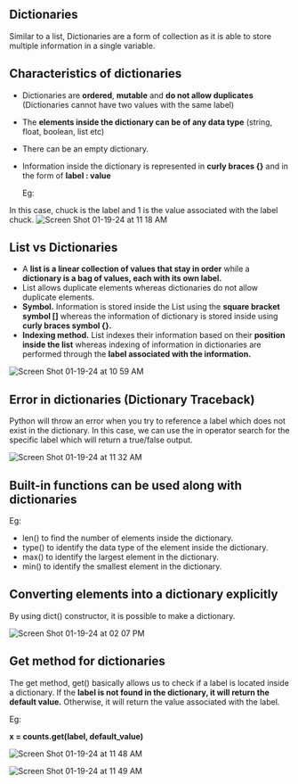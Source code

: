 ## Dictionaries
Similar to a list, Dictionaries are a form of collection as it is able to store multiple information in a single variable.

  ## Characteristics of dictionaries
  - Dictionaries are **ordered**, **mutable** and **do not allow duplicates** (Dictionaries cannot have two values with the same label)
  - The **elements inside the dictionary can be of any data type** (string, float, boolean, list etc)
  - There can be an empty dictionary.
  - Information inside the dictionary is represented in **curly braces {}** and in the form of **label : value**

    Eg:

  In this case, chuck is the label and 1 is the value associated with the label chuck.
  ![Screen Shot 01-19-24 at 11 18 AM](https://github.com/Fong20/Learning-repository/assets/150316121/28edd6d6-08cc-41b4-9f29-2632a456c16d)


  ## List vs Dictionaries
  - A **list is a linear collection of values that stay in order** while a **dictionary is a bag of values, each with its own label.**
  - List allows duplicate elements whereas dictionaries do not allow duplicate elements.
  - **Symbol.** Information is stored inside the List using the **square bracket symbol []** whereas the information of dictionary is stored inside using **curly braces symbol {}.**
  - **Indexing method.** List indexes their information based on their **position inside the list** whereas indexing of information in dictionaries are performed through the **label associated with the information.**


![Screen Shot 01-19-24 at 10 59 AM](https://github.com/Fong20/Learning-repository/assets/150316121/b9b730d0-228f-4f8b-87c8-b86fd1e9b805)

  ## Error in dictionaries (Dictionary Traceback)
  Python will throw an error when you try to reference a label which does not exist in the dictionary. In this case, we can use the in operator search for the specific label which will return a true/false output.

  ![Screen Shot 01-19-24 at 11 32 AM](https://github.com/Fong20/Learning-repository/assets/150316121/f65bfe2c-ebc3-45e6-8099-1e5d59a78d7f)

  ## Built-in functions can be used along with dictionaries
  Eg:

  - len() to find the number of elements inside the dictionary.
  - type() to identify the data type of the element inside the dictionary.
  - max() to identify the largest element in the dictionary.
  - min() to identify the smallest element in the dictionary.
  
  ## Converting elements into a dictionary explicitly
  By using dict() constructor, it is possible to make a dictionary.

  ![Screen Shot 01-19-24 at 02 07 PM](https://github.com/Fong20/Learning-repository/assets/150316121/c07fa33d-93cb-4078-afa4-1fc1ff41c12b)


  ## Get method for dictionaries
  The get method, get() basically allows us to check if a label is located inside a dictionary. If the **label is not found in the dictionary, it will return the default value.** Otherwise, it will return the value
  associated with the label.

  Eg:

  **x = counts.get(label, default_value)**

  ![Screen Shot 01-19-24 at 11 48 AM](https://github.com/Fong20/Learning-repository/assets/150316121/0100cdee-6fe7-48d3-93ed-65e7fd36837e)


![Screen Shot 01-19-24 at 11 49 AM](https://github.com/Fong20/Learning-repository/assets/150316121/739a1396-a9dc-45a4-85e1-d727d7de5ca6)
